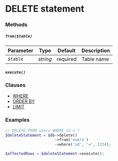 # DELETE statement

### Methods

##### `from($table)`

Parameter | Type | Default | Description
--- | --- | --- | ---
`$table` | *string* | required | Table name

##### `execute()`

### Clauses

+ [WHERE](https://github.com/ParticleBits/PDO/blob/master/docs/Clause/WHERE.md)
+ [ORDER BY](https://github.com/ParticleBits/PDO/blob/master/docs/Clause/ORDER_BY.md)
+ [LIMIT](https://github.com/ParticleBits/PDO/blob/master/docs/Clause/LIMIT.md)

### Examples

```php
// DELETE FROM users WHERE id = ?
$deleteStatement = $db->delete()
                      ->from('users')
                      ->where('id', '=', 1234);

$affectedRows = $deleteStatement->execute();
```
